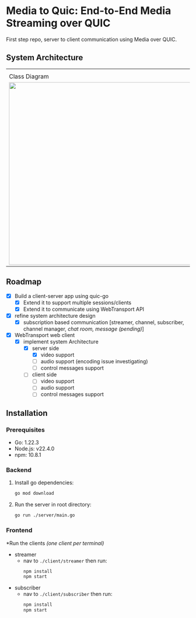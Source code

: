 # Media to Quic: End-to-End Media Streaming over QUIC

First step repo, server to client communication using Media over QUIC.

## System Architecture

<table>
  
  <th>
    <tr>
      <td>Class Diagram</td>
      <td>State Machine Diagram</td>
    </tr>
  </th>
  
  <tr>
    <td>
      <img width="500" src="https://github.com/TUM-Master-Thesis-MoQ/moq-end2end/assets/33310255/616a3dfd-e95e-4bb2-859c-bd684eaa1417">
    </td>
    <td>
      <img width="500" src="https://github.com/TUM-Master-Thesis-MoQ/moq-end2end/assets/33310255/b65d511b-aa0f-46a2-a6f4-6115b657c5bb">
    </td>
  </tr>
  
</table>

## Roadmap

- [x] Build a client-server app using quic-go
  - [x] Extend it to support multiple sessions/clients
  - [x] Extend it to communicate using WebTransport API
- [x] refine system architecture design
  - [x] subscription based communication [streamer, channel, subscriber, channel manager, *chat room, message (pending)*]
- [x] WebTransport web client
  - [x] implement system Architecture
    - [x] server side
      - [x] video support
      - [ ] audio support (encoding issue investigating)
      - [ ] control messages support
    - [ ] client side
      - [ ] video support
      - [ ] audio support
      - [ ] control messages support

## Installation

### Prerequisites

- Go: 1.22.3
- Node.js: v22.4.0
- npm: 10.8.1

### Backend

1. Install go dependencies:
   ```sh
   go mod download
   ```
2. Run the server in root directory:
   ```sh
   go run ./server/main.go
   ```

### Frontend

\*Run the clients _(one client per terminal)_

- streamer
  - nav to `./client/streamer` then run:
    ```sh
    npm install
    npm start
    ```
- subscriber
  - nav to `./client/subscriber` then run:
    ```sh
    npm install
    npm start
    ```
